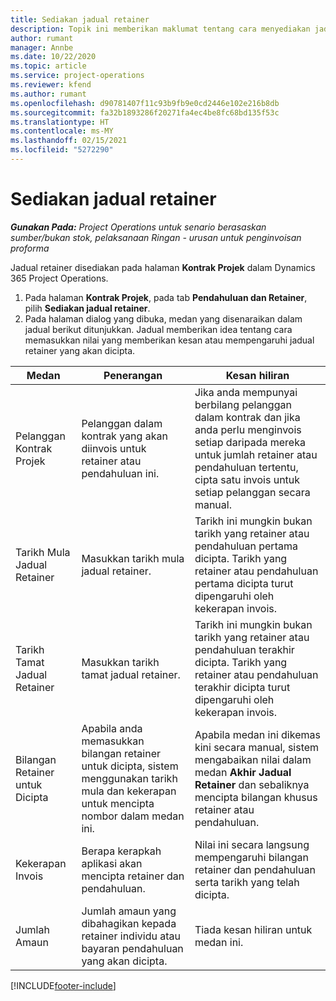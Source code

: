 ```yaml
---
title: Sediakan jadual retainer
description: Topik ini memberikan maklumat tentang cara menyediakan jadual retainer dalam Project Operations.
author: rumant
manager: Annbe
ms.date: 10/22/2020
ms.topic: article
ms.service: project-operations
ms.reviewer: kfend
ms.author: rumant
ms.openlocfilehash: d90781407f11c93b9fb9e0cd2446e102e216b8db
ms.sourcegitcommit: fa32b1893286f20271fa4ec4be8fc68bd135f53c
ms.translationtype: HT
ms.contentlocale: ms-MY
ms.lasthandoff: 02/15/2021
ms.locfileid: "5272290"
---
```

# <a name="set-up-a-retainer-schedule"></a>Sediakan jadual retainer

_**Gunakan Pada:** Project Operations untuk senario berasaskan sumber/bukan stok, pelaksanaan Ringan - urusan untuk penginvoisan proforma_

Jadual retainer disediakan pada halaman **Kontrak Projek** dalam Dynamics 365 Project Operations.

1. Pada halaman **Kontrak Projek**, pada tab **Pendahuluan dan Retainer**, pilih **Sediakan jadual retainer**.
2. Pada halaman dialog yang dibuka, medan yang disenaraikan dalam jadual berikut ditunjukkan. Jadual memberikan idea tentang cara memasukkan nilai yang memberikan kesan atau mempengaruhi jadual retainer yang akan dicipta.

| Medan | Penerangan | Kesan hiliran |
| --- | --- | --- |
| Pelanggan Kontrak Projek | Pelanggan dalam kontrak yang akan diinvois untuk retainer atau pendahuluan ini. | Jika anda mempunyai berbilang pelanggan dalam kontrak dan jika anda perlu menginvois setiap daripada mereka untuk jumlah retainer atau pendahuluan tertentu, cipta satu invois untuk setiap pelanggan secara manual. |
| Tarikh Mula Jadual Retainer | Masukkan tarikh mula jadual retainer. | Tarikh ini mungkin bukan tarikh yang retainer atau pendahuluan pertama dicipta. Tarikh yang retainer atau pendahuluan pertama dicipta turut dipengaruhi oleh kekerapan invois. |
| Tarikh Tamat Jadual Retainer | Masukkan tarikh tamat jadual retainer. | Tarikh ini mungkin bukan tarikh yang retainer atau pendahuluan terakhir dicipta. Tarikh yang retainer atau pendahuluan terakhir dicipta turut dipengaruhi oleh kekerapan invois. |
| Bilangan Retainer untuk Dicipta | Apabila anda memasukkan bilangan retainer untuk dicipta, sistem menggunakan tarikh mula dan kekerapan untuk mencipta nombor dalam medan ini. | Apabila medan ini dikemas kini secara manual, sistem mengabaikan nilai dalam medan **Akhir Jadual Retainer** dan sebaliknya mencipta bilangan khusus retainer atau pendahuluan. |
| Kekerapan Invois | Berapa kerapkah aplikasi akan mencipta retainer dan pendahuluan. | Nilai ini secara langsung mempengaruhi bilangan retainer dan pendahuluan serta tarikh yang telah dicipta. |
| Jumlah Amaun | Jumlah amaun yang dibahagikan kepada retainer individu atau bayaran pendahuluan yang akan dicipta. | Tiada kesan hiliran untuk medan ini. |


[!INCLUDE[footer-include](../../includes/footer-banner.md)]